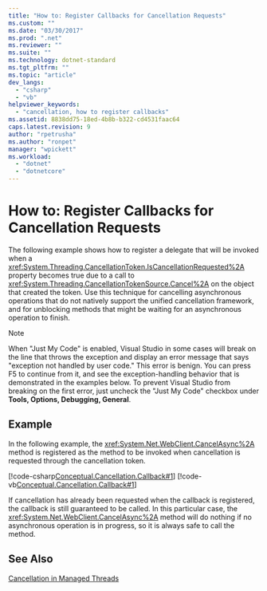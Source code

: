 ```yaml
---
title: "How to: Register Callbacks for Cancellation Requests"
ms.custom: ""
ms.date: "03/30/2017"
ms.prod: ".net"
ms.reviewer: ""
ms.suite: ""
ms.technology: dotnet-standard
ms.tgt_pltfrm: ""
ms.topic: "article"
dev_langs: 
  - "csharp"
  - "vb"
helpviewer_keywords: 
  - "cancellation, how to register callbacks"
ms.assetid: 8838dd75-18ed-4b8b-b322-cd4531faac64
caps.latest.revision: 9
author: "rpetrusha"
ms.author: "ronpet"
manager: "wpickett"
ms.workload: 
  - "dotnet"
  - "dotnetcore"
---
```

# How to: Register Callbacks for Cancellation Requests
The following example shows how to register a delegate that will be invoked when a <xref:System.Threading.CancellationToken.IsCancellationRequested%2A> property becomes true due to a call to <xref:System.Threading.CancellationTokenSource.Cancel%2A> on the object that created the token. Use this technique for cancelling asynchronous operations that do not natively support the unified cancellation framework, and for unblocking methods that might be waiting for an asynchronous operation to finish.  
  
> [!NOTE]
>  When "Just My Code" is enabled, Visual Studio in some cases will break on the line that throws the exception and display an error message that says "exception not handled by user code." This error is benign. You can press F5 to continue from it, and see the exception-handling behavior that is demonstrated in the examples below. To prevent Visual Studio from breaking on the first error, just uncheck the "Just My Code" checkbox under **Tools, Options, Debugging, General**.  
  
## Example  
 In the following example, the <xref:System.Net.WebClient.CancelAsync%2A> method is registered as the method to be invoked when cancellation is requested through the cancellation token.  
  
 [!code-csharp[Conceptual.Cancellation.Callback#1](../../../samples/snippets/csharp/VS_Snippets_CLR/conceptual.cancellation.callback/cs/howtoexample1.cs#1)]
 [!code-vb[Conceptual.Cancellation.Callback#1](../../../samples/snippets/visualbasic/VS_Snippets_CLR/conceptual.cancellation.callback/vb/howtoexample1.vb#1)]  
  
 If cancellation has already been requested when the callback is registered, the callback is still guaranteed to be called. In this particular case, the <xref:System.Net.WebClient.CancelAsync%2A> method will do nothing if no asynchronous operation is in progress, so it is always safe to call the method.  
  
## See Also  
 [Cancellation in Managed Threads](../../../docs/standard/threading/cancellation-in-managed-threads.md)
